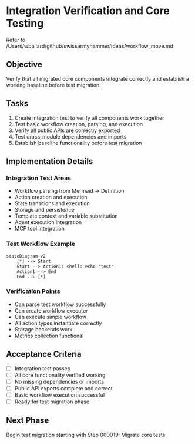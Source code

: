 # Integration Verification and Core Testing

Refer to /Users/wballard/github/swissarmyhammer/ideas/workflow_move.md

## Objective
Verify that all migrated core components integrate correctly and establish a working baseline before test migration.

## Tasks
1. Create integration test to verify all components work together
2. Test basic workflow creation, parsing, and execution
3. Verify all public APIs are correctly exported
4. Test cross-module dependencies and imports
5. Establish baseline functionality before test migration

## Implementation Details

### Integration Test Areas
- Workflow parsing from Mermaid → Definition
- Action creation and execution
- State transitions and execution
- Storage and persistence
- Template context and variable substitution
- Agent execution integration
- MCP tool integration

### Test Workflow Example
```mermaid
stateDiagram-v2
    [*] --> Start
    Start --> Action1: shell: echo "test"
    Action1 --> End
    End --> [*]
```

### Verification Points
- Can parse test workflow successfully
- Can create workflow executor
- Can execute simple workflow
- All action types instantiate correctly
- Storage backends work
- Metrics collection functional

## Acceptance Criteria
- [ ] Integration test passes
- [ ] All core functionality verified working
- [ ] No missing dependencies or imports
- [ ] Public API exports complete and correct
- [ ] Basic workflow execution successful
- [ ] Ready for test migration phase

## Next Phase
Begin test migration starting with Step 000019: Migrate core tests